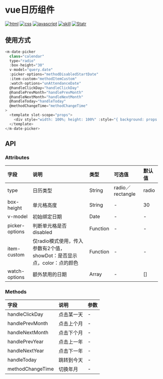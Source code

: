 # vue日历组件

<p align="left">
  <a href="https://github.com/misty0304/day-interview/issues"><img src="https://img.shields.io/github/languages/top/badges/shields.svg?label=html" alt="html"></a>
  <a href="https://github.com/misty0304/day-interview/issues"><img src="https://img.shields.io/github/languages/top/badges/shields.svg?label=css" alt="css"></a>
<a href="https://github.com/misty0304/day-interview/issues"><img src="https://img.shields.io/github/languages/top/badges/shields.svg?label=javascript" alt="javascript"></a>
  <a href="https://github.com/misty0304/day-interview/issues"><img src="https://img.shields.io/github/languages/top/badges/shields.svg?label=skill" alt="skill"></a>
  <a href="https://github.com/misty0304/day-interview/stargazers"><img src="https://img.shields.io/redmine/plugin/stars/redmine_xlsx_format_issue_exporter.svg" alt="Statr"></a>
</p>

## 使用方式
```javascript
<m-date-picker
  class="calendar"
  type="radio"
  :box-height="30"
  v-model="query.date"
  :picker-options="methodDisabledStartDate"
  :item-custom="methodItemCustom"
  :watch-options="unAttendanceDate"
  @handleClickDay="handleClickDay"
  @handlePrevMonth="handlePrevMonth"
  @handleNextMonth="handleNextMonth"
  @handleToday="handleToday"
  @methodChangeTime="methodChangeTime"
>
  <template slot-scope="props">
    <div style="width: 100%; height: 100%" :style="{ background: props.color }"></div>
  </template>
</m-date-picker>
```
## API
### Attributes
| 字段 | 说明  | 类型  | 可选值 | 默认值 |
|:------------|:---------------|:-----|:--------|:--------|
| type | 日历类型 | String | radio／rectangle | radio |
| box-height | 单元格高度 | String | - | 30 |
| v-model | 初始绑定日期 | Date  | - | - |
| picker-options | 判断单元格是否disabled | Function | - | - |
| item-custom | 仅radio模式使用，传入参数有2个值，showDot：是否显示点，color：点的颜色 | Function | - | - |
| watch-options | 额外禁用的日期 | Array | - | [] |

### Methods
| 字段 | 说明  | 参数 |
|:------------|:---------------|:-----|
| handleClickDay | 点击某一天 | - |
| handlePrevMonth | 点击上个月 | - |
| handleNextMonth | 点击下个月 | - |
| handlePrevYear | 点击上一年 | - |
| handleNextYear | 点击下一年 | - |
| handleToday | 跳转到今天 | - |
| methodChangeTime | 切换年月 | - |